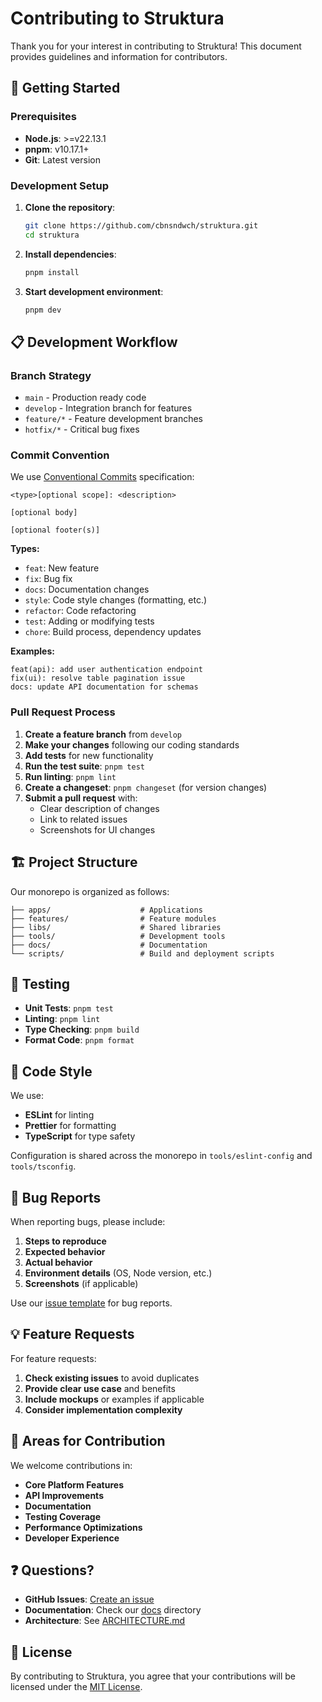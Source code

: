 # Contributing to Struktura

Thank you for your interest in contributing to Struktura! This document provides guidelines and information for contributors.

## 🚀 Getting Started

### Prerequisites

- **Node.js**: >=v22.13.1
- **pnpm**: v10.17.1+
- **Git**: Latest version

### Development Setup

1. **Clone the repository**:
   ```bash
   git clone https://github.com/cbnsndwch/struktura.git
   cd struktura
   ```

2. **Install dependencies**:
   ```bash
   pnpm install
   ```

3. **Start development environment**:
   ```bash
   pnpm dev
   ```

## 📋 Development Workflow

### Branch Strategy

- `main` - Production ready code
- `develop` - Integration branch for features
- `feature/*` - Feature development branches
- `hotfix/*` - Critical bug fixes

### Commit Convention

We use [Conventional Commits](https://www.conventionalcommits.org/) specification:

```
<type>[optional scope]: <description>

[optional body]

[optional footer(s)]
```

**Types:**
- `feat`: New feature
- `fix`: Bug fix
- `docs`: Documentation changes
- `style`: Code style changes (formatting, etc.)
- `refactor`: Code refactoring
- `test`: Adding or modifying tests
- `chore`: Build process, dependency updates

**Examples:**
```
feat(api): add user authentication endpoint
fix(ui): resolve table pagination issue
docs: update API documentation for schemas
```

### Pull Request Process

1. **Create a feature branch** from `develop`
2. **Make your changes** following our coding standards
3. **Add tests** for new functionality
4. **Run the test suite**: `pnpm test`
5. **Run linting**: `pnpm lint`
6. **Create a changeset**: `pnpm changeset` (for version changes)
7. **Submit a pull request** with:
   - Clear description of changes
   - Link to related issues
   - Screenshots for UI changes

## 🏗 Project Structure

Our monorepo is organized as follows:

```
├── apps/                    # Applications
├── features/                # Feature modules
├── libs/                    # Shared libraries
├── tools/                   # Development tools
├── docs/                    # Documentation
└── scripts/                 # Build and deployment scripts
```

## 🧪 Testing

- **Unit Tests**: `pnpm test`
- **Linting**: `pnpm lint`
- **Type Checking**: `pnpm build`
- **Format Code**: `pnpm format`

## 📝 Code Style

We use:
- **ESLint** for linting
- **Prettier** for formatting
- **TypeScript** for type safety

Configuration is shared across the monorepo in `tools/eslint-config` and `tools/tsconfig`.

## 🐛 Bug Reports

When reporting bugs, please include:

1. **Steps to reproduce**
2. **Expected behavior**
3. **Actual behavior** 
4. **Environment details** (OS, Node version, etc.)
5. **Screenshots** (if applicable)

Use our [issue template](https://github.com/cbnsndwch/struktura/issues/new) for bug reports.

## 💡 Feature Requests

For feature requests:

1. **Check existing issues** to avoid duplicates
2. **Provide clear use case** and benefits
3. **Include mockups** or examples if applicable
4. **Consider implementation complexity**

## 🎯 Areas for Contribution

We welcome contributions in:

- **Core Platform Features**
- **API Improvements**
- **Documentation**
- **Testing Coverage**
- **Performance Optimizations**
- **Developer Experience**

## ❓ Questions?

- **GitHub Issues**: [Create an issue](https://github.com/cbnsndwch/struktura/issues)
- **Documentation**: Check our [docs](./docs/) directory
- **Architecture**: See [ARCHITECTURE.md](./docs/ARCHITECTURE.md)

## 📄 License

By contributing to Struktura, you agree that your contributions will be licensed under the [MIT License](./LICENSE).